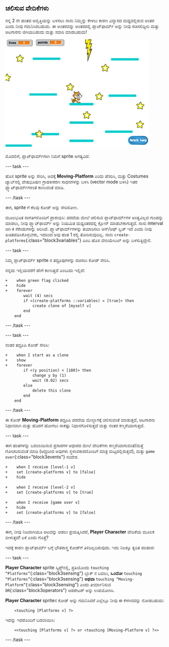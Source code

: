 ## ಚಲಿಸುವ ವೇದಿಕೆಗಳು

ನನ್ನ 2 ನೇ ಹಂತದ ಆವೃತ್ತಿಯನ್ನು ಬಳಸಲು ನಾನು ನಿಮ್ಮನ್ನು ಕೇಳಲು ಕಾರಣ ‌ವಿನ್ಯಾಸದ ಮಧ್ಯದಲ್ಲಿರುವ ಅಂತರ ಎಂದು ನೀವು ಗಮನಿಸಿರಬಹುದು. ಈ ಅಂತರವನ್ನು ಅಂತರದಲ್ಲಿ ಪ್ಲಾಟ್‌ಫಾರ್ಮ್ ಅನ್ನು ನೀವು ರಚಿಸಲಿದ್ದೀರಿ ಮತ್ತು ಆಟಗಾರನು ಜಿಗಿಯಬಹುದು ಮತ್ತು ಸವಾರಿ ಮಾಡಬಹುದು!

![ವಿಭಿನ್ನ ವೇದಿಕೆಗಳನ್ನು ಹೊಂದಿರುವ ಮತ್ತೊಂದು ಹಂತ](images/movingPlatforms.png)

ಮೊದಲಿಗೆ, ಪ್ಲಾಟ್‌ಫಾರ್ಮ್‌ಗಾಗಿ ನಿಮಗೆ sprite ಅಗತ್ಯವಿದೆ.

--- task ---

ಹೊಸ sprite ಅನ್ನು ಸೇರಿಸಿ, ಅದಕ್ಕೆ **Moving-Platform** ಎಂದು ಹೆಸರಿಸಿ, ಮತ್ತು Costumes ಟ್ಯಾಬ್‌ನಲ್ಲಿ ವೇಷಭೂಷಣ ಗ್ರಾಹಕೀಕರಣ ಸಾಧನಗಳನ್ನು ಬಳಸಿ \(vector mode ಬಳಸಿ\) ಇತರ ಪ್ಲ್ಯಾಟ್‌ಫಾರ್ಮ್‌ಗಳಂತೆ ಕಾಣುವಂತೆ ಮಾಡಿ.

--- /task ---

ಈಗ, sprite ಗೆ ಕೆಲವು ಕೋಡ್ ಅನ್ನು ಸೇರಿಸೋಣ.

ಮೂಲಭೂತ ಸಂಗತಿಗಳೊಂದಿಗೆ ಪ್ರಾರಂಭಿಸಿ: ಪರದೆಯ ಮೇಲೆ ಚಲಿಸುವ ಪ್ಲಾಟ್‌ಫಾರ್ಮ್‌ಗಳ ಅಂತ್ಯವಿಲ್ಲದ ಗುಂಪನ್ನು ಮಾಡಲು, ನೀವು ಪ್ಲ್ಯಾಟ್‌ಫಾರ್ಮ್ ಅನ್ನು ನಿಯಮಿತ ಮಧ್ಯಂತರದಲ್ಲಿ ಕ್ಲೋನ್ ಮಾಡಬೇಕಾಗುತ್ತದೆ. ನಾನು interval ಆಗಿ `4` ಸೆಕೆಂಡುಗಳನ್ನು ಆರಿಸಿದೆ. ಪ್ಲ್ಯಾಟ್‌ಫಾರ್ಮ್‌ಗಳನ್ನು ತಯಾರಿಸಲು ಆನ್/ಆಫ್ ಸ್ವಿಚ್ ಇದೆ ಎಂದು ನೀವು ಖಚಿತಪಡಿಸಿಕೊಳ್ಳಬೇಕು, ಇದರಿಂದ ಅವು ಹಂತ 1 ರಲ್ಲಿ ತೋರಿಸುವುದಿಲ್ಲ. ನಾನು `create-platforms`{:class="block3variables"} ಎಂಬ ಹೊಸ ವೇರಿಯೇಬಲ್ ಅನ್ನು ಬಳಸುತ್ತಿದ್ದೇನೆ.

--- task ---

ನಿಮ್ಮ ಪ್ಲಾಟ್‌ಫಾರ್ಮ್ sprite‌ ನ ತದ್ರೂಪುಗಳನ್ನು ರಚಿಸಲು ಕೋಡ್ ಸೇರಿಸಿ.

ನನ್ನದು ಇಲ್ಲಿಯವರೆಗೆ ಹೇಗೆ ಕಾಣುತ್ತದೆ ಎಂಬುದು ಇಲ್ಲಿದೆ:

```blocks3
+    when green flag clicked
+    hide
+    forever
        wait (4) secs
        if <(create-platforms ::variables) = [true]> then
            create clone of [myself v]
        end
    end
```

--- /task ---

--- task ---

ನಂತರ ತದ್ರೂಪಿ ಕೋಡ್ ಸೇರಿಸಿ:

```blocks3
+    when I start as a clone
+    show
+    forever
        if <(y position) < [180]> then
            change y by (1)
            wait (0.02) secs
        else
            delete this clone
        end
    end
```

--- /task ---

ಈ ಕೋಡ್ **Moving-Platform** ತದ್ರೂಪಿ ಪರದೆಯ ಮೇಲ್ಭಾಗಕ್ಕೆ ಚಲಿಸುವಂತೆ ಮಾಡುತ್ತದೆ, ಆಟಗಾರನು ನಿಧಾನವಾಗಿ ಮತ್ತು ಹೊರಗೆ ಹೋಗಲು ಸಾಕಷ್ಟು ನಿಧಾನಗೊಳಿಸುತ್ತದೆ ಮತ್ತು ನಂತರ ಕಣ್ಮರೆಯಾಗುತ್ತದೆ.

--- task ---

ಈಗ ಹಂತಗಳನ್ನು ಬದಲಾಯಿಸುವ ಪ್ರಸಾರಗಳ ಆಧಾರದ ಮೇಲೆ ವೇದಿಕೆ‌ಗಳು ಕಣ್ಮರೆಯಾಗುವಂತೆ/ಮತ್ತೆ ಗೋಚರಿಸುವಂತೆ ಮಾಡಿ (ಆದ್ದರಿಂದ ಅವುಗಳು ಸ್ಥಳಾವಕಾಶದೊಂದಿಗೆ ಮಾತ್ರ ಮಟ್ಟದಲ್ಲಿರುತ್ತವೆ), ಮತ್ತು `game over`{:class="block3events"} ಸಂದೇಶ.

```blocks3
+    when I receive [level-1 v]
+    set [create-platforms v] to [false]
+    hide

+    when I receive [level-2 v]
+    set [create-platforms v] to [true]

+    when I receive [game over v]
+    hide
+    set [create-platforms v] to [false]
```

--- /task ---

ಈಗ, ನೀವು ನಿಜವಾಗಿಯೂ ಆಟವನ್ನು ಆಡಲು ಪ್ರಯತ್ನಿಸಿದರೆ, **Player Character** ವೇದಿಕೆಯ ಮೂಲಕ ಬೀಳುತ್ತದೆ! ಏಕೆ ಎಂದು ಗೊತ್ತೆ?

ಇದಕ್ಕೆ ಕಾರಣ ಪ್ಲಾಟ್‌ಫಾರ್ಮ್ ಬಗ್ಗೆ ಭೌತಶಾಸ್ತ್ರ ಕೋಡ್‌ಗೆ ತಿಳಿದಿಲ್ಲದಿರುವುದು. ಇದು ನಿಜಕ್ಕೂ ತ್ವರಿತ ಪರಿಹಾರ:

--- task ---

**Player Character** sprite ಸ್ಕ್ರಿಪ್ಟ್‌ನಲ್ಲಿ, ಪ್ರತಿಯೊಂದು `touching “Platforms”`{:class="block3sensing"} ಬ್ಲಾಕ್ ನ ಬದಲು, **ಒಂದೋ** `touching “Platforms”`{:class="block3sensing"} **ಅಥವಾ** `touching “Moving-Platform”`{:class="block3sensing"} ಎಂದು ತೀರ್ಮಾನಿಸುವ `OR`{:class="block3operators"} ಆಪರೇಟರ್ ಅನ್ನು ಉಪಯೋಗಿಸಿ.

**Player Character** spriteನ ಕೋಡ್ ಅನ್ನು ಗಮನಿಸಿದರೆ ಎಲ್ಲೆಲ್ಲೂ ನೀವು ಈ ಕೆಳಗಿನದನ್ನು ನೋಡಬಹುದು:

```blocks3
    <touching [Platforms v] ?>
```

ಇದನ್ನು ಇದರೊಂದಿಗೆ ಬದಲಾಯಿಸಿ:

```blocks3
    <<touching [Platforms v] ?> or <touching [Moving-Platform v] ?>>
```

--- /task ---